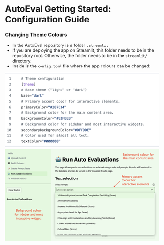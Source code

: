 # AutoEval Getting Started: Configuration Guide

### Changing Theme Colours
- In the AutoEval repository is a folder `.streamlit`
- If you are deploying the app on Streamlit, this folder needs to be in the repository root. Otherwise, the folder needs to be in the `streamlit/` directory.
- Inside is the `config.toml` file where the app colours can be changed:

<img src="../../images/color-config-1.png" alt="toml.config file" width="600"/>

<img src="../../images/color-config-2.png" alt="AutoEval color elements" width="800"/>
